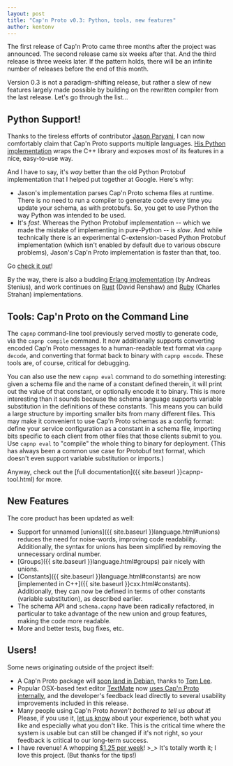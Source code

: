 ```yaml
---
layout: post
title: "Cap'n Proto v0.3: Python, tools, new features"
author: kentonv
---
```


The first release of Cap'n Proto came three months after the project was announced.  The second
release came six weeks after that.  And the third release is three weeks later.  If the pattern
holds, there will be an infinite number of releases before the end of this month.

Version 0.3 is not a paradigm-shifting release, but rather a slew of new features largely made
possible by building on the rewritten compiler from the last release.  Let's go through the
list...

## Python Support!

Thanks to the tireless efforts of contributor [Jason Paryani](https://github.com/jparyani), I can
now comfortably claim that Cap'n Proto supports multiple languages.  [His Python
implementation](http://jparyani.github.io/capnpc-python-cpp/) wraps the C++ library and exposes
most of its features in a nice, easy-to-use way.

And I have to say, it's _way_ better than the old Python Protobuf implementation that I helped put
together at Google.  Here's why:

* Jason's implementation parses Cap'n Proto schema files at runtime.  There is no need to run a
  compiler to generate code every time you update your schema, as with protobufs.  So, you get
  to use Python the way Python was intended to be used.
* It's _fast_.  Whereas the Python Protobuf implementation -- which we made the mistake of
  implementing in pure-Python -- is _slow_.  And while technically there is an experimental
  C-extension-based Python Protobuf implementation (which isn't enabled by default due to various
  obscure problems), Jason's Cap'n Proto implementation is faster than that, too.

Go [check it out](http://jparyani.github.io/capnpc-python-cpp/)!

By the way, there is also a budding [Erlang implementation](http://ecapnp.astekk.se/)
(by Andreas Stenius), and work
continues on [Rust](https://github.com/dwrensha/capnproto-rust) (David Renshaw) and
[Ruby](https://github.com/cstrahan/capnp-ruby) (Charles Strahan) implementations.

## Tools: Cap'n Proto on the Command Line

The `capnp` command-line tool previously served mostly to generate code, via the `capnp compile`
command.  It now additionally supports converting encoded Cap'n Proto messages to a human-readable
text format via `capnp decode`, and converting that format back to binary with `capnp encode`.
These tools are, of course, critical for debugging.

You can also use the new `capnp eval` command to do something interesting: given a schema file and
the name of a constant defined therein, it will print out the value of that constant, or optionally
encode it to binary.  This is more interesting than it sounds because the schema language supports
variable substitution in the definitions of these constants.  This means you can build a large
structure by importing smaller bits from many different files.  This may make it convenient to
use Cap'n Proto schemas as a config format: define your service configuration as a constant in
a schema file, importing bits specific to each client from other files that those clients submit
to you.  Use `capnp eval` to "compile" the whole thing to binary for deployment.  (This has always
been a common use case for Protobuf text format, which doesn't even support variable substitution
or imports.)

Anyway, check out the [full documentation]({{ site.baseurl }}capnp-tool.html) for
more.

## New Features

The core product has been updated as well:

* Support for unnamed [unions]({{ site.baseurl }}language.html#unions) reduces the
  need for noise-words, improving code readability.  Additionally, the syntax for unions has been
  simplified by removing the unnecessary ordinal number.
* [Groups]({{ site.baseurl }}language.html#groups) pair nicely with unions.
* [Constants]({{ site.baseurl }}language.html#constants) are now
  [implemented in C++]({{ site.baseurl }}cxx.html#constants).  Additionally, they
  can now be defined in terms of other constants (variable substitution), as described earlier.
* The schema API and `schema.capnp` have been radically refactored, in particular to take advantage
  of the new union and group features, making the code more readable.
* More and better tests, bug fixes, etc.

## Users!

Some news originating outside of the project itself:

* A Cap'n Proto package will
  [soon land in Debian](http://ftp-master.debian.org/new/capnproto_0.2.1-1.html), thanks to
  [Tom Lee](https://github.com/thomaslee).
* Popular OSX-based text editor [TextMate](http://macromates.com/) now
  [uses Cap'n Proto internally](https://github.com/textmate/textmate/commit/5c02b4ff5cc0c7c319d3d4f127c8ee19b81f80b7),
  and the developer's feedback lead directly to several usability improvements included in this
  release.
* Many people using Cap'n Proto _haven't bothered to tell us about it_!  Please, if you use it,
  [let us know](https://groups.google.com/group/capnproto) about your experience, both what you like
  and especially what you don't like.  This is the critical time where the system is usable but
  can still be changed if it's not right, so your feedback is critical to our long-term success.
* I have revenue!  A whopping [$1.25 per week](https://www.gittip.com/kentonv/)!  >_>  It's
  totally worth it; I love this project.  (But thanks for the tips!)
